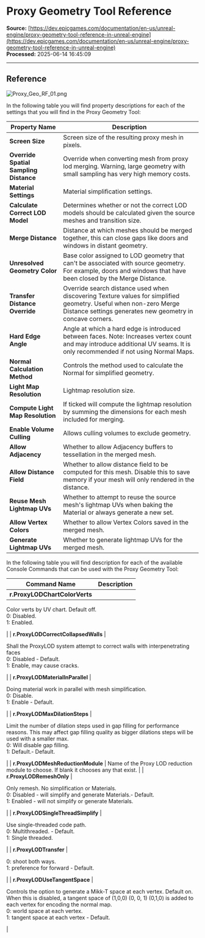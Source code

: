 # Proxy Geometry Tool Reference

**Source:** [https://dev.epicgames.com/documentation/en-us/unreal-engine/proxy-geometry-tool-reference-in-unreal-engine](https://dev.epicgames.com/documentation/en-us/unreal-engine/proxy-geometry-tool-reference-in-unreal-engine)  
**Processed:** 2025-06-14 16:45:09

---

## Reference

![](https://d1iv7db44yhgxn.cloudfront.net/documentation/images/0af92b3f-2d8d-426d-8cd0-dc1818fee2da/proxy_geo_rf_01.png "Proxy_Geo_RF_01.png")

In the following table you will find property descriptions for each of the settings that you will find in the Proxy Geometry Tool:

| **Property Name** | **Description** |
| --- | --- |
| **Screen Size** | Screen size of the resulting proxy mesh in pixels. |
| **Override Spatial Sampling Distance** | Override when converting mesh from proxy lod merging. Warning, large geometry with small sampling has very high memory costs. |
| **Material Settings** | Material simplification settings. |
| **Calculate Correct LOD Model** | Determines whether or not the correct LOD models should be calculated given the source meshes and transition size. |
| **Merge Distance** | Distance at which meshes should be merged together, this can close gaps like doors and windows in distant geometry. |
| **Unresolved Geometry Color** | Base color assigned to LOD geometry that can't be associated with source geometry. For example, doors and windows that have been closed by the Merge Distance. |
| **Transfer Distance Override** | Override search distance used when discovering Texture values for simplified geometry. Useful when non-zero Merge Distance settings generates new geometry in concave corners. |
| **Hard Edge Angle** | Angle at which a hard edge is introduced between faces. Note: Increases vertex count and may introduce additional UV seams. It is only recommended if not using Normal Maps. |
| **Normal Calculation Method** | Controls the method used to calculate the Normal for simplified geometry. |
| **Light Map Resolution** | Lightmap resolution size. |
| **Compute Light Map Resolution** | If ticked will compute the lightmap resolution by summing the dimensions for each mesh included for merging. |
| **Enable Volume Culling** | Allows culling volumes to exclude geometry. |
| **Allow Adjacency** | Whether to allow Adjacency buffers to tessellation in the merged mesh. |
| **Allow Distance Field** | Whether to allow distance field to be computed for this mesh. Disable this to save memory if your mesh will only rendered in the distance. |
| **Reuse Mesh Lightmap UVs** | Whether to attempt to reuse the source mesh's lightmap UVs when baking the Material or always generate a new set. |
| **Allow Vertex Colors** | Whether to allow Vertex Colors saved in the merged mesh. |
| **Generate Lightmap UVs** | Whether to generate lightmap UVs for the merged mesh. |

In the following table you will find description for each of the available Console Commands that can be used with the Proxy Geometry Tool: 

| **Command Name** | **Description** |
| --- | --- |
| **r.ProxyLODChartColorVerts** | 
Color verts by UV chart. Default off.  
0: Disabled.  
1: Enabled.



 |
| **r.ProxyLODCorrectCollapsedWalls** | 

Shall the ProxyLOD system attempt to correct walls with interpenetrating faces  
0: Disabled - Default.  
1: Enable, may cause cracks.



 |
| **r.ProxyLODMaterialInParallel** | 

Doing material work in parallel with mesh simplification.  
0: Disable.  
1: Enable - Default.



 |
| **r.ProxyLODMaxDilationSteps** | 

Limit the number of dilation steps used in gap filling for performance reasons. This may affect gap filling quality as bigger dilations steps will be used with a smaller max.  
0: Will disable gap filling.  
1: Default.- Default.



 |
| **r.ProxyLODMeshReductionModule** | Name of the Proxy LOD reduction module to choose. If blank it chooses any that exist. |
| **r.ProxyLODRemeshOnly** | 

Only remesh. No simplification or Materials.  
0: Disabled - will simplify and generate Materials.- Default.  
1: Enabled - will not simplify or generate Materials.



 |
| **r.ProxyLODSingleThreadSimplify** | 

Use single-threaded code path.  
0: Multithreaded. - Default.  
1: Single threaded.



 |
| **r.ProxyLODTransfer** | 

0: shoot both ways.  
1: preference for forward - Default.



 |
| **r.ProxyLODUseTangentSpace** | 

Controls the option to generate a Mikk-T space at each vertex. Default on. When this is disabled, a tangent space of (1,0,0) (0, 0, 1) (0,1,0) is added to each vertex for encoding the normal map.  
0: world space at each vertex.  
1: tangent space at each vertex - Default.



 |